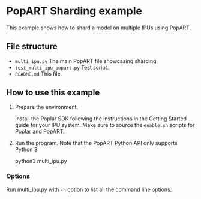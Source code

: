 # PopART Sharding example

This example shows how to shard a model on multiple IPUs using PopART.


## File structure

* `multi_ipu.py` The main PopART file showcasing sharding.
* `test_multi_ipu_popart.py` Test script.
* `README.md` This file.

## How to use this example

1) Prepare the environment.

   Install the Poplar SDK following the instructions in the Getting Started guide for your IPU system. Make sure to source the `enable.sh`
    scripts for Poplar and PopART.

2) Run the program. Note that the PopART Python API only supports Python 3.

    python3 multi_ipu.py


### Options
Run multi_ipu.py with `-h` option to list all the command line options.
